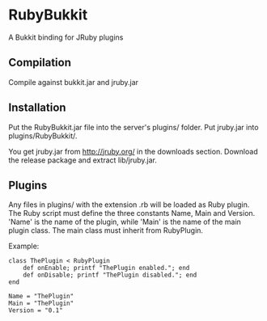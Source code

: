 RubyBukkit
==========

A Bukkit binding for JRuby plugins

Compilation
-----------

Compile against bukkit.jar and jruby.jar

Installation
------------

Put the RubyBukkit.jar file into the server's plugins/ folder.
Put jruby.jar into plugins/RubyBukkit/.

You get jruby.jar from http://jruby.org/ in the downloads section.
Download the release package and extract lib/jruby.jar.

Plugins
-------

Any files in plugins/ with the extension .rb will be loaded as Ruby plugin.
The Ruby script must define the three constants Name, Main and Version.
'Name' is the name of the plugin, while 'Main' is the name of the main plugin class.
The main class must inherit from RubyPlugin.

Example:

    class ThePlugin < RubyPlugin
        def onEnable; printf "ThePlugin enabled."; end
        def onDisable; printf "ThePlugin disabled."; end
    end
    
    Name = "ThePlugin"
    Main = "ThePlugin"
    Version = "0.1"
